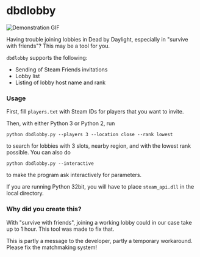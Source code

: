 # dbdlobby

![Demonstration GIF](http://i.imgur.com/mR75hkp.gif)

Having trouble joining lobbies in Dead by Daylight, especially in
"survive with friends"? This may be a tool for you.

`dbdlobby` supports the following:
- Sending of Steam Friends invitations
- Lobby list
- Listing of lobby host name and rank

### Usage

First, fill `players.txt` with Steam IDs for players that you want to invite.

Then, with either Python 3 or Python 2, run

```
python dbdlobby.py --players 3 --location close --rank lowest
```

to search for lobbies with 3 slots, nearby region, and with the lowest rank
possible. You can also do

```
python dbdlobby.py --interactive
```

to make the program ask interactively for parameters.

If you are running Python 32bit, you will have to place `steam_api.dll` in the
local directory.

### Why did you create this?

With "survive with friends", joining a working lobby could in our case take up
to 1 hour. This tool was made to fix that.

This is partly a message to the developer, partly a temporary workaround.
Please fix the matchmaking system!